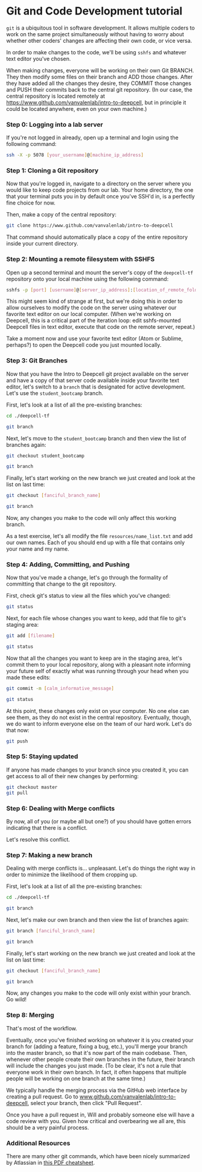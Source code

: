 # Git and Code Development tutorial

`git` is a ubiquitous tool in software development. It allows multiple coders to work on the same project simultaneously without having to worry about whether other coders' changes are affecting their own code, or vice versa.

In order to make changes to the code, we'll be using `sshfs` and whatever text editor you've chosen.

When making changes, everyone will be working on their own Git BRANCH. They then modify some files on their branch and ADD those changes. After they have added all the changes they desire, they COMMIT those changes and PUSH their commits back to the central git repository. (In our case, the central repository is located remotely at https://www.github.com/vanvalenlab/intro-to-deepcell, but in principle it could be located anywhere, even on your own machine.)

### Step 0: Logging into a lab server

If you're not logged in already, open up a terminal and login using the following command:  
```bash
ssh -X -p 5078 [your_username]@[machine_ip_address]
```

### Step 1: Cloning a Git repository

Now that you're logged in, navigate to a directory on the server where you would like to keep code projects from our lab. Your home directory, the one that your terminal puts you in by default once you've SSH'd in, is a perfectly fine choice for now.

Then, make a copy of the central repository:  
```bash
git clone https://www.github.com/vanvalenlab/intro-to-deepcell
```

That command should automatically place a copy of the entire repository inside your current directory.

### Step 2: Mounting a remote filesystem with SSHFS

Open up a second terminal and mount the server's copy of the `deepcell-tf` repository onto your local machine using the following command:
```bash
sshfs -p [port] [username]@[server_ip_address]:[location_of_remote_folder] [desired_local_folder]
```

This might seem kind of strange at first, but we're doing this in order to allow ourselves to modify the code on the server using whatever our favorite text editor on our local computer. (When we're working on Deepcell, this is a critical part of the iteration loop: edit sshfs-mounted Deepcell files in text editor, execute that code on the remote server, repeat.)

Take a moment now and use your favorite text editor (Atom or Sublime, perhaps?) to open the Deepcell code you just mounted locally.

### Step 3: Git Branches

Now that you have the Intro to Deepcell git project available on the server and have a copy of that server code available inside your favorite text editor, let's switch to a `branch` that is designated for active development. Let's use the `student_bootcamp` branch.

First, let's look at a list of all the pre-existing branches:  
```bash
cd ./deepcell-tf
```  
```bash
git branch
```

Next, let's move to the `student_bootcamp` branch and then view the list of branches again:  
```bash
git checkout student_bootcamp
```
```bash
git branch
```

Finally, let's start working on the new branch we just created and look at the list on last time:
```bash
git checkout [fanciful_branch_name]
```
```bash
git branch
```

Now, any changes you make to the code will only affect this working branch.

As a test exercise, let's all modify the file `resources/name_list.txt` and add our own names. Each of you should end up with a file that contains only your name and my name.

### Step 4: Adding, Committing, and Pushing

Now that you've made a change, let's go through the formality of committing that change to the git repository.

First, check git's status to view all the files which you've changed:  
```bash
git status
```

Next, for each file whose changes you want to keep, add that file to git's staging area:  
```bash
git add [filename]
```  
```bash
git status
```

Now that all the changes you want to keep are in the staging area, let's commit them to your local repository, along with a pleasant note informing your future self of exactly what was running through your head when you made these edits:  
```bash
git commit -m [calm_informative_message]
```  
```bash
git status
```

At this point, these changes only exist on your computer. No one else can see them, as they do not exist in the central repository. Eventually, though, we do want to inform everyone else on the team of our hard work. Let's do that now:  
```bash
git push
```

### Step 5: Staying updated

If anyone has made changes to your branch since you created it, you can get access to all of their new changes by performing:  
```bash
git checkout master
git pull
```

### Step 6: Dealing with Merge conflicts

By now, all of you (or maybe all but one?) of you should have gotten errors indicating that there is a conflict.

Let's resolve this conflict.

### Step 7: Making a new branch

Dealing with merge conflicts is... unpleasant. Let's do things the right way in order to minimize the likelihood of them cropping up.

First, let's look at a list of all the pre-existing branches:  
```bash
cd ./deepcell-tf
```  
```bash
git branch
```

Next, let's make our own branch and then view the list of branches again:  
```bash
git branch [fanciful_branch_name]
```
```bash
git branch
```

Finally, let's start working on the new branch we just created and look at the list on last time:
```bash
git checkout [fanciful_branch_name]
```
```bash
git branch
```

Now, any changes you make to the code will only exist within your branch. Go wild!

### Step 8: Merging

That's most of the workflow.

Eventually, once you've finished working on whatever it is you created your branch for (adding a feature, fixing a bug, etc.), you'll merge your branch into the master branch, so that it's now part of the main codebase. Then, whenever other people create their own branches in the future, their branch will include the changes you just made. (To be clear, it's not a rule that everyone work in their own branch. In fact, it often happens that multiple people will be working on one branch at the same time.)

We typically handle the merging process via the GitHub web interface by creating a pull request. Go to www.github.com/vanvalenlab/intro-to-deepcell, select your branch, then click "Pull Request".

Once you have a pull request in, Will and probably someone else will have a code review with you. Given how critical and overbearing we all are, this should be a very painful process.

### Additional Resources

There are many other git commands, which have been nicely summarized by Atlassian in [this PDF cheatsheet](https://www.atlassian.com/dam/jcr:8132028b-024f-4b6b-953e-e68fcce0c5fa/atlassian-git-cheatsheet.pdf).
